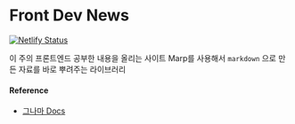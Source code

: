 # Front Dev News

[![Netlify Status](https://api.netlify.com/api/v1/badges/df25bc04-f371-4d3a-b0a6-87906139f71d/deploy-status)](https://app.netlify.com/sites/front-dev-news/deploys)

이 주의 프론트엔드 공부한 내용을 올리는 사이트
Marp를 사용해서 `markdown` 으로 만든 자료를 바로 뿌려주는 라이브러리

#### Reference

- [그나마 Docs](https://marpit.marp.app/)